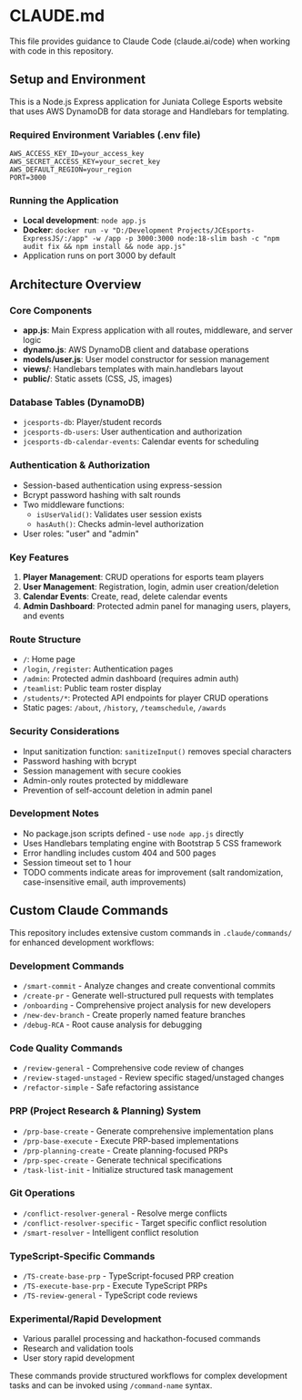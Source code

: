 # CLAUDE.md

This file provides guidance to Claude Code (claude.ai/code) when working with code in this repository.

## Setup and Environment

This is a Node.js Express application for Juniata College Esports website that uses AWS DynamoDB for data storage and Handlebars for templating.

### Required Environment Variables (.env file)
```
AWS_ACCESS_KEY_ID=your_access_key
AWS_SECRET_ACCESS_KEY=your_secret_key
AWS_DEFAULT_REGION=your_region
PORT=3000
```

### Running the Application
- **Local development**: `node app.js`
- **Docker**: `docker run -v "D:/Development Projects/JCEsports-ExpressJS/:/app" -w /app -p 3000:3000 node:18-slim bash -c "npm audit fix && npm install && node app.js"`
- Application runs on port 3000 by default

## Architecture Overview

### Core Components
- **app.js**: Main Express application with all routes, middleware, and server logic
- **dynamo.js**: AWS DynamoDB client and database operations
- **models/user.js**: User model constructor for session management
- **views/**: Handlebars templates with main.handlebars layout
- **public/**: Static assets (CSS, JS, images)

### Database Tables (DynamoDB)
- `jcesports-db`: Player/student records
- `jcesports-db-users`: User authentication and authorization
- `jcesports-db-calendar-events`: Calendar events for scheduling

### Authentication & Authorization
- Session-based authentication using express-session
- Bcrypt password hashing with salt rounds
- Two middleware functions:
  - `isUserValid()`: Validates user session exists
  - `hasAuth()`: Checks admin-level authorization
- User roles: "user" and "admin"

### Key Features
1. **Player Management**: CRUD operations for esports team players
2. **User Management**: Registration, login, admin user creation/deletion
3. **Calendar Events**: Create, read, delete calendar events
4. **Admin Dashboard**: Protected admin panel for managing users, players, and events

### Route Structure
- `/`: Home page
- `/login`, `/register`: Authentication pages
- `/admin`: Protected admin dashboard (requires admin auth)
- `/teamlist`: Public team roster display
- `/students/*`: Protected API endpoints for player CRUD operations
- Static pages: `/about`, `/history`, `/teamschedule`, `/awards`

### Security Considerations
- Input sanitization function: `sanitizeInput()` removes special characters
- Password hashing with bcrypt
- Session management with secure cookies
- Admin-only routes protected by middleware
- Prevention of self-account deletion in admin panel

### Development Notes
- No package.json scripts defined - use `node app.js` directly
- Uses Handlebars templating engine with Bootstrap 5 CSS framework
- Error handling includes custom 404 and 500 pages
- Session timeout set to 1 hour
- TODO comments indicate areas for improvement (salt randomization, case-insensitive email, auth improvements)

## Custom Claude Commands

This repository includes extensive custom commands in `.claude/commands/` for enhanced development workflows:

### Development Commands
- `/smart-commit` - Analyze changes and create conventional commits
- `/create-pr` - Generate well-structured pull requests with templates
- `/onboarding` - Comprehensive project analysis for new developers
- `/new-dev-branch` - Create properly named feature branches
- `/debug-RCA` - Root cause analysis for debugging

### Code Quality Commands  
- `/review-general` - Comprehensive code review of changes
- `/review-staged-unstaged` - Review specific staged/unstaged changes
- `/refactor-simple` - Safe refactoring assistance

### PRP (Project Research & Planning) System
- `/prp-base-create` - Generate comprehensive implementation plans
- `/prp-base-execute` - Execute PRP-based implementations
- `/prp-planning-create` - Create planning-focused PRPs
- `/prp-spec-create` - Generate technical specifications
- `/task-list-init` - Initialize structured task management

### Git Operations
- `/conflict-resolver-general` - Resolve merge conflicts
- `/conflict-resolver-specific` - Target specific conflict resolution  
- `/smart-resolver` - Intelligent conflict resolution

### TypeScript-Specific Commands
- `/TS-create-base-prp` - TypeScript-focused PRP creation
- `/TS-execute-base-prp` - Execute TypeScript PRPs
- `/TS-review-general` - TypeScript code reviews

### Experimental/Rapid Development
- Various parallel processing and hackathon-focused commands
- Research and validation tools
- User story rapid development

These commands provide structured workflows for complex development tasks and can be invoked using `/command-name` syntax.